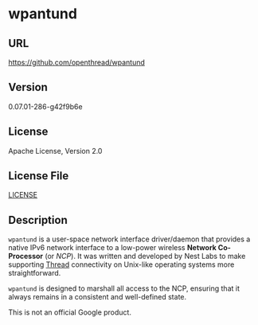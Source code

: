 # wpantund

## URL

https://github.com/openthread/wpantund

## Version

0.07.01-286-g42f9b6e

## License

Apache License, Version 2.0

## License File

[LICENSE](repo/LICENSE)

## Description

`wpantund` is a user-space network interface driver/daemon that
provides a native IPv6 network interface to a low-power wireless
**Network Co-Processor** (or *NCP*). It was written and developed by
Nest Labs to make supporting [Thread](http://threadgroup.org)
connectivity on Unix-like operating systems more straightforward.

`wpantund` is designed to marshall all access to the NCP, ensuring
that it always remains in a consistent and well-defined state.

This is not an official Google product.
